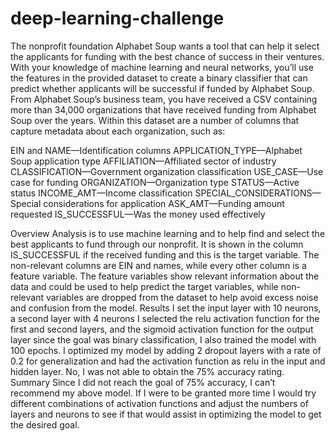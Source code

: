 # deep-learning-challenge
The nonprofit foundation Alphabet Soup wants a tool that can help it select the applicants for funding with the best chance of success in their ventures. With your knowledge of machine learning and neural networks, you’ll use the features in the provided dataset to create a binary classifier that can predict whether applicants will be successful if funded by Alphabet Soup.
From Alphabet Soup’s business team, you have received a CSV containing more than 34,000 organizations that have received funding from Alphabet Soup over the years. Within this dataset are a number of columns that capture metadata about each organization, such as:

EIN and NAME—Identification columns
APPLICATION_TYPE—Alphabet Soup application type
AFFILIATION—Affiliated sector of industry
CLASSIFICATION—Government organization classification
USE_CASE—Use case for funding
ORGANIZATION—Organization type
STATUS—Active status
INCOME_AMT—Income classification
SPECIAL_CONSIDERATIONS—Special considerations for application
ASK_AMT—Funding amount requested
IS_SUCCESSFUL—Was the money used effectively


Overview 
Analysis is to use machine learning and to help find and select the best applicants to fund through our nonprofit. It is shown in the column IS_SUCCESSFUL if the received funding and this is the target variable. The non-relevant columns are EIN and names, while every other column is a feature variable. The feature variables show relevant information about the data and could be used to help predict the target variables, while non-relevant variables are dropped from the dataset to help avoid excess noise and confusion from the model.
Results
I set the input layer with 10 neurons, a second layer with 4 neurons I selected the relu activation function for the first and second layers, and the sigmoid activation function for the output layer since the goal was binary classification, I also trained the model with 100 epochs. I optimized my model by adding 2 dropout layers with a rate of 0.2 for generalization and had the activation function as relu in the input and hidden layer. No, I was not able to obtain the 75% accuracy rating. 
Summary 
Since I did not reach the goal of 75% accuracy, I can’t recommend my above model. If I were to be granted more time I would try different combinations of activation functions and adjust the numbers of layers and neurons to see if that would assist in optimizing the model to get the desired goal.

